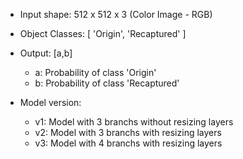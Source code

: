 - Input shape: 512 x 512 x 3 (Color Image - RGB)
- Object Classes: \[ 'Origin', 'Recaptured' ]
- Output: \[a,b]
  - a: Probability of class 'Origin'
  - b: Probability of class 'Recaptured'

- Model version:
  - v1: Model with 3 branchs without resizing layers
  - v2: Model with 3 branchs with resizing layers
  - v3: Model with 4 branchs with resizing layers
